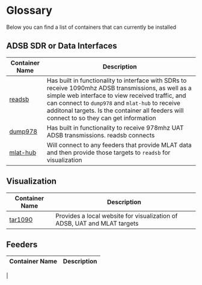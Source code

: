 # Glossary

Below you can find a list of containers that can currently be installed

## ADSB SDR or Data Interfaces

| Container Name | Description |
| -------------- | ------------|
| [readsb](https://github.com/mikenye/docker-readsb-protobuf) | Has built in functionality to interface with SDRs to receive 1090mhz ADSB transmissions, as well as a simple web interface to view received traffic, and can connect to `dump978` and `mlat-hub` to receive additonal targets. Is the container all feeders will connect to so they can get information |
| [dump978](https://github.com/mikenye/docker-dump978) | Has built in functionality to receive 978mhz UAT ADSB transmissions. readsb connects |
| [mlat-hub](https://github.com/mikenye/docker-readsb-protobuf) | Will connect to any feeders that provide MLAT data and then provide those targets to `readsb` for visualization |

## Visualization

| Container Name | Description |
| -------------- | ------------|
| [tar1090](https://github.com/mikenye/docker-tar1090) | Provides a local website for visualization of ADSB, UAT and MLAT targets |

## Feeders

| Container Name | Description |
| -------------- | ------------|
| 